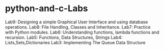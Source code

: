 # python-and-c-Labs
Lab9: Designing a simple Graphical User Interface and using database operations.
Lab8: File Handling, Classes and Inheritance.
Lab7: Practice with Python modules.
Lab6: Understanding functions, lambda functions and recursion.
Lab5: Functions, Data Structures, Strings
Lab4: Lists,Sets,Dictionaries
Lab3: Implementing The Queue Data Structure

